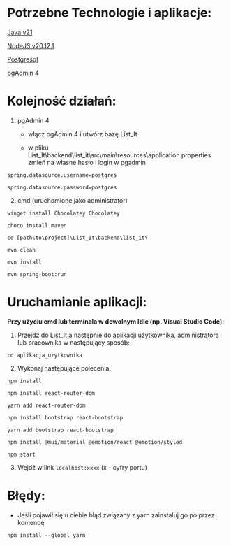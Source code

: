 # Potrzebne Technologie i aplikacje:

[Java v21](https://www.oracle.com/java/technologies/javase/jdk21-archive-downloads.html)

[NodeJS v20.12.1](https://nodejs.org/en/blog/release/v20.12.1)

[Postgresql](https://www.postgresql.org/download/)

[pgAdmin 4](https://www.pgadmin.org/download/pgadmin-4-windows/)

# Kolejność działań:

1. pgAdmin 4

    - włącz pgAdmin 4 i utwórz bazę List_It

    - w pliku List_It\backend\list_it\src\main\resources\application.properties zmień na własne hasło i login w pgadmin

```
spring.datasource.username=postgres

spring.datasource.password=postgres
```

2. cmd (uruchomione jako administrator)

```
winget install Chocolatey.Chocolatey

choco install maven

cd [path\to\project]\List_It\backend\list_it\

mvn clean

mvn install

mvn spring-boot:run
```

# Uruchamianie aplikacji:

**Przy użyciu cmd lub terminala w dowolnym Idle (np. Visual Studio Code):**

1. Przejdź do List_It a następnie do aplikacji użytkownika, administratora lub pracownika w następujący sposób:

```
cd aplikacja_uzytkownika 
```

2. Wykonaj następujące polecenia:
```
npm install

npm install react-router-dom

yarn add react-router-dom

npm install bootstrap react-bootstrap

yarn add bootstrap react-bootstrap

npm install @mui/material @emotion/react @emotion/styled

npm start
```
3. Wejdź w link `localhost:xxxx` (x - cyfry portu)

# Błędy:

- Jeśli pojawił się u ciebie błąd związany z yarn zainstaluj go po przez komendę
```
npm install --global yarn
```
